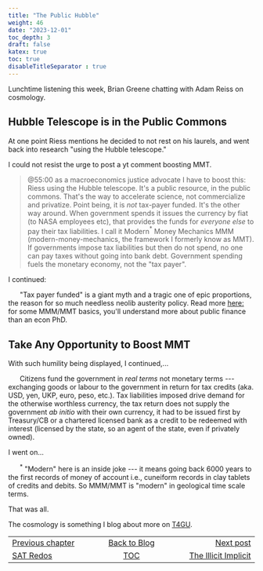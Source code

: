 ```yaml
---
title: "The Public Hubble"
weight: 46
date: "2023-12-01"
toc_depth: 3
draft: false
katex: true
toc: true
disableTitleSeparator : true
---
```


Lunchtime listening this week, Brian Greene chatting with Adam Reiss on 
cosmology. 

## Hubble Telescope is in the Public Commons

At one point Riess mentions he decided to not rest on his laurels, and went 
back into research "using the Hubble telescope."

I could not resist the urge to post a yt comment boosting MMT.

> @55:00 as a macroeconomics justice advocate I have to boost this: Riess 
using the Hubble telescope. It's a public resource, in the public commons. 
That's the way to accelerate science, not commercialize and privatize. Point 
being, it is *_not_* tax-payer funded. It's the other way around. When 
government spends it issues the currency by fiat (to NASA employees etc), that 
provides the funds for _everyone else_ to pay their tax liabilities. I call it 
Modern${}^\ast$ Money Mechanics MMM (modern-money-mechanics, the framework I 
formerly know as MMT).  If governments impose tax liabilities but then do not 
spend, no one can pay taxes without going into bank debt. Government spending 
fuels the monetary economy, not the "tax payer".

I continued:

&nbsp;&nbsp;&nbsp;&nbsp;&nbsp;&nbsp;"Tax payer funded" is a giant myth and a 
tragic one of epic proportions, the reason for so much needless neolib 
austerity policy.  Read more 
[here: ](https://smithwillsuffice.github.io/ohanga-pai/questions/1_basic_ohangapai/) 
for some MMM/MMT basics, you'll understand more about public finance than 
an econ PhD.   


## Take Any Opportunity to Boost MMT

With such humility being displayed, I continued,...

&nbsp;&nbsp;&nbsp;&nbsp;&nbsp;&nbsp;Citizens fund the government in *_real 
terms_* not monetary terms --- exchanging goods or labour to the government in 
return for tax credits (aka. USD, yen, UKP, euro, peso, etc.). Tax liabilities 
imposed drive demand for the otherwise worthless currency, the tax return does 
not supply the government _ab initio_ with their own currency, it had to be 
issued first by Treasury/CB or a chartered licensed bank as a credit to be 
redeemed with interest (licensed by the state, so an agent of the state, even 
if privately owned).

I went on...   

&nbsp;&nbsp;&nbsp;&nbsp;&nbsp;&nbsp;${}^\ast$ "Modern" here is an inside joke 
--- it means going back 6000 years to the first records of money of account 
i.e., cuneiform records in clay tablets of credits and debits. So MMM/MMT is 
"modern" in geological time scale terms.


That was all.

The cosmology is something I blog about more on 
[T4GU](https://t4gu.gitlab.io/t4gu/).


<table style="border-collapse: collapse; border=0;">
    <colgroup>
       <col span="1" style="width: 25%;">
       <col span="1" style="width: 15%;">
       <col span="1" style="width: 25%;">
    </colgroup>
<tr style="border: 1px solid color:#0f0f0f;">
<td style="border: 1px solid color:#0f0f0f;">
<a href="../44_sat_redo">Previous chapter</a></td>
<td style="border: 1px solid color:#0f0f0f; text-align:center;">
<a href="../">Back to Blog</a></td>
<td style="border: 1px solid color:#0f0f0f; text-align:right;">
<a href="../46_implicitbias">Next post</a></td>
</tr>
<tr style="border: 1px solid color:#0f0f0f;">
<td style="border: 1px solid color:#0f0f0f;">
<a href="../44_sat_redo">SAT Redos</a></td>
<td style="border: 1px solid color:#0f0f0f; text-align:center;">
<a href="../">TOC</a></td>
<td style="border: 1px solid color:#0f0f0f; text-align:right;">
<a href="../46_implicitbias">The Illicit Implicit</a></td>
</tr>
</table>
